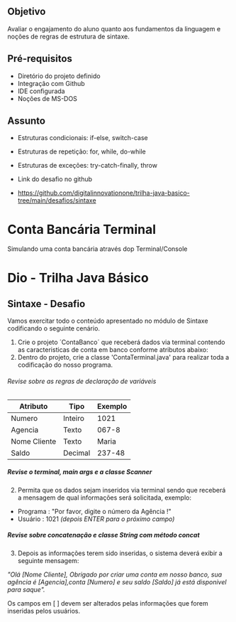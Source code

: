## Objetivo
Avaliar o engajamento do aluno quanto aos fundamentos da linguagem e noções de regras de estrutura de sintaxe.

## Pré-requisitos

- Diretório do projeto definido
- Integração com Github
- IDE configurada
- Noções de MS-DOS

## Assunto

- Estruturas condicionais: if-else, switch-case 
- Estruturas de repetição: for, while, do-while
- Estruturas de exceções: try-catch-finally, throw

- Link do desafio no github
- https://github.com/digitalinnovationone/trilha-java-basico-tree/main/desafios/sintaxe

# Conta Bancária Terminal

Simulando uma conta bancária através dop Terminal/Console

# Dio - Trilha Java Básico

## Sintaxe - Desafio

Vamos exercitar todo o conteúdo apresentado no módulo de Sintaxe codificando o seguinte cenário.

1. Crie o projeto ´ContaBanco´ que receberá dados via terminal contendo as caracteristicas de conta em banco conforme atributos abaixo:
2. Dentro do projeto, crie a classe 'ContaTerminal.java' para realizar toda a codificação do nosso programa.

###### Revise sobre as regras de declaração de variáveis

| Atributo    | Tipo       | Exemplo
| --------    | ---------  | ---------
| Numero      | Inteiro    | 1021	
| Agencia     | Texto	   | 067-8
| Nome Cliente| Texto      | Maria
| Saldo	      | Decimal    | 237-48	

##### Revise o terminal, main args e a classe Scanner

2. Permita que os dados sejam inseridos via terminal sendo que receberá a mensagem de qual informações  será solicitada, exemplo:

- Programa : "Por favor, digite o número da Agência !"
- Usuário : 1021 *(depois ENTER para o próximo campo)*

##### Revise sobre concatenação e classe String com método concat

3. Depois as informações terem sido inseridas, o sistema deverá exibir a seguinte mensagem:

*"Olá [Nome Cliente], Obrigado por criar uma conta em nosso banco, sua agência é [Agencia],conta [Numero] e seu saldo [Saldo] já está disponivel para saque".*

Os campos em [ ] devem ser alterados pelas informações que forem inseridas pelos usuários.
 
